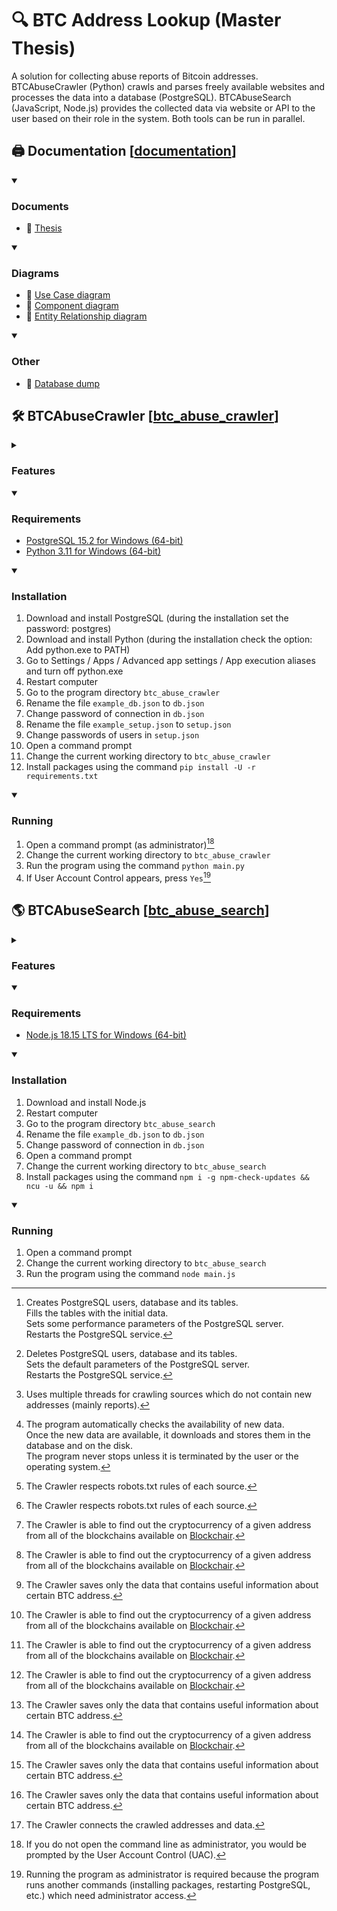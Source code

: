 # :mag: BTC Address Lookup (Master Thesis)
A solution for collecting abuse reports of Bitcoin addresses. BTCAbuseCrawler (Python) crawls and parses freely available websites and processes the data into a database (PostgreSQL). BTCAbuseSearch (JavaScript, Node.js) provides the collected data via website or API to the user based on their role in the system. Both tools can be run in parallel.

## :printer: Documentation [[documentation](documentation "Documentation")]
<details open>
  <summary><h3>Documents</h3></summary>

- :memo: [Thesis](documentation/thesis.pdf "Thesis")
<!--
- :memo: [Presentation](documentation/presentation.pdf "Presentation")
-->
</details>

<details open>
  <summary><h3>Diagrams</h3></summary>

- :memo: [Use Case diagram](documentation/uc_diagram.png "Use Case diagram")
- :memo: [Component diagram](documentation/component_diagram.png "Component diagram")
- :memo: [Entity Relationship diagram](documentation/er_diagram.png "Entity Relationship diagram")
</details>

<details open>
  <summary><h3>Other</h3></summary>

- :memo: [Database dump](documentation/db_dump.sql "Database dump")
</details>

## :hammer_and_wrench: BTCAbuseCrawler [[btc_abuse_crawler](btc_abuse_crawler "BTCAbuseCrawler")]
<details>
  <summary><h3>Features</h3></summary>

- :heavy_check_mark: The PostgreSQL database initializer
  - :heavy_check_mark: Setup[^setup]
  - :heavy_check_mark: Reset[^reset]
- :heavy_check_mark: Multi-threaded downloading and processing[^multi_threaded]
- :heavy_check_mark: Automated run[^automated_run]
- :heavy_check_mark: Fulfilling the robots.txt rules[^robots_txt]
- :heavy_check_mark: Complete database schema
  - :heavy_check_mark: **source** *- contains names of the sources of addresses and reports*
  - :heavy_check_mark: **currency** *- contains all of the available blockchains from [Blockchair](https://blockchair.com/ "Blockchair")*
  - :heavy_check_mark: **source_label** *- contains labels of the sources (subcategory of the sources)*
  - :heavy_check_mark: **address** *- contains BTC and other cryptocurrency addresses*
  - :heavy_check_mark: **url** *- contains unique urls gathered during crawling*
  - :heavy_check_mark: **source_label_url** *- contains starting urls for the labels of the sources (each label can have multiple starting urls)*
  - :heavy_check_mark: **data** *- contains relative links to the crawled data*
  - :heavy_check_mark: **role** *- contains user roles with various levels of access to the crawled data*
  - :heavy_check_mark: **account** *- contains information about the user account*
  - :heavy_check_mark: **token** *- contains API tokens with various levels of access to the crawled data*
  - :heavy_check_mark: **address_data** *- contains connection between cryptocurrency addresses and their respective crawled data*
  - :heavy_check_mark: **session** *- contains account sessions*
- :heavy_check_mark: Crawling all addresses / reports from the following sources[^robots_txt]:
  - :heavy_check_mark: [LoyceV](http://alladdresses.loyce.club "LoyceV")
    - :heavy_check_mark: Weekly updates with all BTC addresses (GZIP)
    - :heavy_check_mark: Daily updates (TXT)
  - :heavy_check_mark: [BitcoinAbuse](https://www.bitcoinabuse.com/reports "BitcoinAbuse")
    - :heavy_check_mark: Reported addresses (HTML)[^altcoins]
  - :heavy_check_mark: [CheckBitcoinAddress](https://checkbitcoinaddress.com/abuse-reports-to-bitcoin-address "CheckBitcoinAddress")
    - :heavy_check_mark: Reported addresses (HTML)[^altcoins]
  - :heavy_check_mark: [CryptoBlacklist](https://www.cryptoblacklist.io "CryptoBlacklist")
    - :heavy_check_mark: Searched reported BTC addresses (HTML)[^useful_data]
    - :heavy_check_mark: Last reported ETH addresses (HTML)
  - :heavy_check_mark: [Bitcoin Generator Scam](http://ssrg.site.uottawa.ca/bgsieeesb2020/#urls "Bitcoin Generator Scam")
    - :heavy_check_mark: Scam BTC addresses (TXT)
    - :heavy_check_mark: Scam non-BTC addresses (TXT)[^altcoins]
  - :heavy_check_mark: [BitcoinAIS](https://bitcoinais.com "BitcoinAIS")
    - :heavy_check_mark: Reported addresses (HTML)[^altcoins]
  - :heavy_check_mark: [CryptoScamDB](https://cryptoscamdb.org "CryptoScamDB")
    - :heavy_check_mark: Reported addresses (JSON)[^altcoins]
  - :heavy_check_mark: [Cryptscam](https://cryptscam.com "Cryptscam")
    - :heavy_check_mark: Searched reported BTC addresses (HTML)[^useful_data]
    - :heavy_check_mark: Last reported addresses (HTML)[^altcoins]
  - :heavy_check_mark: [SeeKoin](https://www.seekoin.com/address.php "SeeKoin")
    - :heavy_check_mark: Reported BTC addresses (HTML)[^useful_data]
  - :heavy_check_mark: [BitcoinWhosWho](https://www.bitcoinwhoswho.com "BitcoinWhosWho")
    - :heavy_check_mark: Searched reported BTC addresses (HTML)[^useful_data]
- :heavy_check_mark: Connecting the crawled addresses and data[^connecting_addresses_and_data]
- :heavy_check_mark: Exception handling
</details>

[^setup]: Creates PostgreSQL users, database and its tables.\
  Fills the tables with the initial data.\
  Sets some performance parameters of the PostgreSQL server.\
  Restarts the PostgreSQL service.
[^reset]: Deletes PostgreSQL users, database and its tables.\
  Sets the default parameters of the PostgreSQL server.\
  Restarts the PostgreSQL service.
[^multi_threaded]: Uses multiple threads for crawling sources which do not contain new addresses (mainly reports).
[^automated_run]: The program automatically checks the availability of new data.\
  Once the new data are available, it downloads and stores them in the database and on the disk.\
  The program never stops unless it is terminated by the user or the operating system.
[^robots_txt]: The Crawler respects robots.txt rules of each source.
[^altcoins]: The Crawler is able to find out the cryptocurrency of a given address from all of the blockchains available on [Blockchair](https://blockchair.com/ "Blockchair").
[^useful_data]: The Crawler saves only the data that contains useful information about certain BTC address.
[^connecting_addresses_and_data]: The Crawler connects the crawled addresses and data.

<details open>
  <summary><h3>Requirements</h3></summary>

- [PostgreSQL 15.2 for Windows (64-bit)](https://www.enterprisedb.com/downloads/postgres-postgresql-downloads "PostgreSQL 15.2 for Windows (64-bit)")
- [Python 3.11 for Windows (64-bit)](https://www.python.org/downloads/windows/ "Python 3.11 for Windows (64-bit)")
</details>

<details open>
  <summary><h3>Installation</h3></summary>

1. Download and install PostgreSQL (during the installation set the password: postgres)
2. Download and install Python (during the installation check the option: Add python.exe to PATH)
3. Go to Settings / Apps / Advanced app settings / App execution aliases and turn off python.exe
4. Restart computer
5. Go to the program directory `btc_abuse_crawler`
6. Rename the file `example_db.json` to `db.json`
7. Change password of connection in `db.json`
8. Rename the file `example_setup.json` to `setup.json`
9. Change passwords of users in `setup.json`
10. Open a command prompt
11. Change the current working directory to `btc_abuse_crawler`
12. Install packages using the command `pip install -U -r requirements.txt`
</details>

<details open>
  <summary><h3>Running</h3></summary>

1. Open a command prompt (as administrator)[^as_admin]
2. Change the current working directory to `btc_abuse_crawler`
3. Run the program using the command `python main.py`
4. If User Account Control appears, press `Yes`[^why_as_admin]
</details>

[^as_admin]: If you do not open the command line as administrator, you would be prompted by the User Account Control (UAC).
[^why_as_admin]: Running the program as administrator is required because the program runs another commands (installing packages, restarting PostgreSQL, etc.) which need administrator access.

## :earth_americas: BTCAbuseSearch [[btc_abuse_search](btc_abuse_search "BTCAbuseSearch")]
<details>
  <summary><h3>Features</h3></summary>

- :heavy_check_mark: API
  - :heavy_check_mark: Get token
  - :heavy_check_mark: Get currencies
  - :heavy_check_mark: Get sources
  - :heavy_check_mark: Get addresses (filterable by currency & source)
  - :heavy_check_mark: Get address
  - :heavy_check_mark: Get data
  - :heavy_check_mark: Limit access by user roles
  - :heavy_check_mark: Generate token (linked with the account, generated during first sign in)
  - :heavy_check_mark: Caching data
- :heavy_check_mark: Web pages
  - :heavy_check_mark: Index
  - :heavy_check_mark: Sign up
  - :heavy_check_mark: Sign in
  - :heavy_check_mark: Sign out
  - :heavy_check_mark: Account
  - :heavy_check_mark: Accounts (filterable by email & role) *- admin only page*
  - :heavy_check_mark: Addresses (filterable by currency & source)
  - :heavy_check_mark: Address *- all information related to the searched address*
  - :heavy_check_mark: Statistics
  - :heavy_check_mark: API *- listed API features*
  - :heavy_check_mark: FAQ *- answered questions related to the website*
  - :heavy_check_mark: Error *- 404 Not Found*
</details>

<details open>
  <summary><h3>Requirements</h3></summary>

- [Node.js 18.15 LTS for Windows (64-bit)](https://nodejs.org/en/download/ "Node.js 18.15 LTS for Windows (64-bit)")
</details>

<details open>
  <summary><h3>Installation</h3></summary>

1. Download and install Node.js
2. Restart computer
3. Go to the program directory `btc_abuse_search`
4. Rename the file `example_db.json` to `db.json`
5. Change password of connection in `db.json`
6. Open a command prompt
7. Change the current working directory to `btc_abuse_search`
8. Install packages using the command `npm i -g npm-check-updates && ncu -u && npm i`
</details>

<details open>
  <summary><h3>Running</h3></summary>

1. Open a command prompt
2. Change the current working directory to `btc_abuse_search`
3. Run the program using the command `node main.js`
</details>